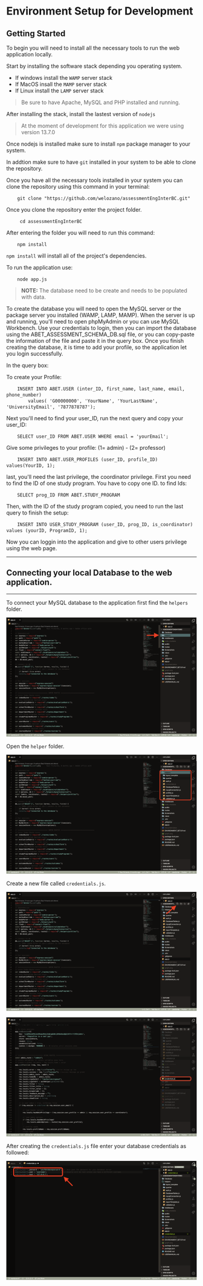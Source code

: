 # Environment Setup for Development

## Getting Started

To begin you will need to install all the necessary tools to run the web application locally.

Start by installing the software stack depending you operating system. 

- If windows install the `WAMP` server stack
- If MacOS insall the `MAMP` server stack
- If Linux install the `LAMP` server stack

> Be sure to have Apache, MySQL and PHP installed and running.

After installing the stack, install the lastest version of `nodejs`

> At the moment of development for this application we were using version 13.7.0 

Once nodejs is installed make sure to install `npm` package manager to your system.

In addtion make sure to have `git` installed in your system to be able to clone the repository.

Once you have all the necessary tools installed in your system you can clone the repository using this command in your terminal:

```  
    git clone "https://github.com/welozano/assessmentEngInterBC.git"
```

Once you clone the repository enter the project folder.


```
     cd assessmentEngInterBC
```

After entering the folder you will need to run this command:

```
    npm install
```

`npm install` will install all of the project's dependencies.

To run the application use:

```
    node app.js
```

> **NOTE:** The database need to be create and needs to be populated with data. 

To create the database you will need to open the MySQL server or the package server you installed (WAMP, LAMP, MAMP). When the server is up and running, you'll need to open phpMyAdmin or you can use MySQL Workbench. Use your credentials to login, then you can import the database using the ABET_ASSESSMENT_SCHEMA_DB.sql file, or you can copy-paste the information of the file and paste it in the query box. Once you finish creating the database, it is time to add your profile, so the application let you login successfully. 

In the query box: 

To create your Profile: 
```
    INSERT INTO ABET.USER (inter_ID, first_name, last_name, email, phone_number) 
        values( 'G00000000', 'YourName', 'YourLastName', 'UniversityEmail', '7877878787');
```

Next you'll need to find your user_ID, run the next query and copy your user_ID: 

```
    SELECT user_ID FROM ABET.USER WHERE email = 'yourEmail';
```

Give some privileges to your profile: (1= admin) - (2= professor)
```
    INSERT INTO ABET.USER_PROFILES (user_ID, profile_ID) values(YourID, 1);
```

last, you'll need the last privilege, the coordinator privilege. First you need to find the ID of one study program. You have to copy one ID. to find Ids: 

```
    SELECT prog_ID FROM ABET.STUDY_PROGRAM
```

Then, with the ID of the study program copied, you need to run the last query to finish the setup:

```
    INSERT INTO USER_STUDY_PROGRAM (user_ID, prog_ID, is_coordinator) values (yourID, ProgramID, 1);
```

Now you can loggin into the application and give to other users privilege using the web page. 

---

## Connecting your local Database to the web application.

----

To connect your MySQL database to the application first find the `helpers` folder.

![Alt Text](/Screenshots/SetUp/dbConnection/helperFolder.png)

Open the `helper` folder.

![Alt Text](/Screenshots/SetUp/dbConnection/helperOpen.png)

Create a new file called `credentials.js`. 

![Alt Text](/Screenshots/SetUp/dbConnection/helperNewfile.png)

![Alt Text](/Screenshots/SetUp/dbConnection/helperCredentials.png)

After creating the `credentials.js` file enter your database credentials as followed:

![Alt Text](/Screenshots/SetUp/dbConnection/credentialsInfo.png)
